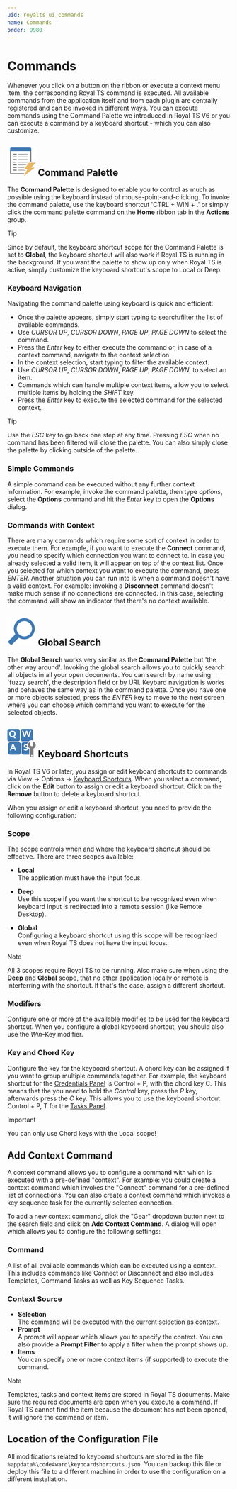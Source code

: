 ```yaml
---
uid: royalts_ui_commands
name: Commands
order: 9980
---
```


# Commands
Whenever you click on a button on the ribbon or execute a context menu item, the corresponding Royal TS command is executed. All available commands from the application itself and from each plugin are centrally registered and can be invoked in different ways. You can execute commands using the Command Palette we introduced in Royal TS V6 or you can execute a command by a keyboard shortcut - which you can also customize.

## ![](/r2022/images/RoyalTS/Application/SVG_ActionCommandPalette_32.svg#img_header) Command Palette
The **Command Palette** is designed to enable you to control as much as possible using the keyboard instead of mouse-point-and-clicking. To invoke the command palette, use the keyboard shortcut 'CTRL + WIN + .' or simply click the command palette command on the **Home** ribbon tab in the **Actions** group.
> [!Tip]
> Since by default, the keyboard shortcut scope for the Command Palette is set to **Global**, the keyboard shortcut will also work if Royal TS is running in the background. If you want the palette to show up only when Royal TS is active, simply customize the keyboard shortcut's scope to Local or Deep.

### Keyboard Navigation
Navigating the command palette using keyboard is quick and efficient:
* Once the palette appears, simply start typing to search/filter the list of available commands.
* Use *CURSOR UP*, *CURSOR DOWN*, *PAGE UP*, *PAGE DOWN* to select the command.
* Press the *Enter* key to either execute the command or, in case of a context command, navigate to the context selection.
* In the context selection, start typing to filter the available context.
* Use *CURSOR UP*, *CURSOR DOWN*, *PAGE UP*, *PAGE DOWN*, to select an item.
* Commands which can handle multiple context items, allow you to select multiple items by holding the *SHIFT* key.
* Press the *Enter* key to execute the selected command for the selected context.

> [!Tip]
> Use the *ESC* key to go back one step at any time. Pressing *ESC* when no command has been filtered will close the palette. You can also simply close the palette by clicking outside of the palette.

### Simple Commands
A simple command can be executed without any further context information. For example, invoke the command palette, then type *options*, select the **Options** command and hit the *Enter* key to open the **Options** dialog.

### Commands with Context
There are many commnds which require some sort of context in order to execute them. For example, if you want to execute the **Connect** command, you need to specify which connection you want to connect to. In case you already selected a valid item, it will appear on top of the context list. Once you selected for which context you want to execute the command, press *ENTER*. Another situation you can run into is when a command doesn't have a valid context. For example: invoking a **Disconnect** command doesn't make much sense if no connections are connected. In this case, selecting the command will show an indicator that there's no context available.

## ![](/r2022/images/RoyalTS/Application/SVG_ActionContextPalette_32.svg#img_header) Global Search
The **Global Search** works very similar as the **Command Palette** but 'the other way around'. Invoking the global search allows you to quickly search all objects in all your open documents. You can search by name using 'fuzzy search', the description field or by URI. Keybard navigation is works and behaves the same way as in the command palette. Once you have one or more objects selected, press the *ENTER* key to move to the next screen where you can choose which command you want to execute for the selected objects.

## ![](/r2022/images/RoyalTS/Application/SVG_PageKeyboard_32.svg#img_header) Keyboard Shortcuts
In Royal TS V6 or later, you assign or edit keyboard shortcuts to commands via View -> Options -> [Keyboard Shortcuts](xref:royalts_reference_options#-keyboard-shortcuts). When you select a command, click on the **Edit** button to assign or edit a keyboard shortcut. Click on the **Remove** button to delete a keyboard shortcut.

When you assign or edit a keyboard shortcut, you need to provide the following configuration:

### Scope
The scope controls when and where the keyboard shortcut should be effective. There are three scopes available:

* **Local**  
  The application must have the input focus.

* **Deep**  
  Use this scope if you want the shortcut to be recognized even when keyboard input is redirected into a remote session (like Remote Desktop).

* **Global**  
  Configuring a keyboard shortcut using this scope will be recognized even when Royal TS does not have the input focus.

> [!Note]
> All 3 scopes require Royal TS to be running. Also make sure when using the **Deep** and **Global** scope, that no other application locally or remote is interferring with the shortcut. If that's the case, assign a different shortcut.

### Modifiers
Configure one or more of the available modifies to be used for the keyboard shortcut. When you configure a global keyboard shortcut, you should also use the *Win*-Key modifier.

### Key and Chord Key
Configure the key for the keyboard shortcut. A chord key can be assigned if you want to group multiple commands together. For example, the keyboard shortcut for the [Credentials Panel](xref:royalts_ui_panels#-credentials) is Control + P, with the chord key C. This means that the you need to hold the *Control* key, press the *P* key, afterwards press the *C* key. This allows you to use the keyboard shortcut Control + P, T for the [Tasks Panel](xref:royalts_ui_panels#-tasks).

> [!Important]
> You can only use Chord keys with the Local scope!

## Add Context Command
A context command allows you to configure a command with which is executed with a pre-defined "context". For example: you could create a context command which invokes the "Connect" command for a pre-defined list of connections. You can also create a context command which invokes a key sequence task for the currently selected connection.

To add a new context command, click the "Gear" dropdown button next to the search field and click on **Add Context Command**. A dialog will open which allows you to configure the following settings:

### Command
A list of all available commands which can be executed using a context. This includes commands like Connect or Disconnect and also includes Templates, Command Tasks as well as Key Sequence Tasks.

### Context Source
* **Selection**  
  The command will be executed with the current selection as context.
* **Prompt**  
  A prompt will appear which allows you to specify the context. You can also provide a **Prompt Filter** to apply a filter when the prompt shows up.
* **Items**  
  You can specify one or more context items (if supported) to execute the command.

> [!Note]
> Templates, tasks and context items are stored in Royal TS documents. Make sure the required documents are open when you execute a command. If Royal TS cannot find the item because the document has not been opened, it will ignore the command or item.

## Location of the Configuration File
All modifications related to keyboard shortcuts are stored in the file ```%appdata%\code4ward\keyboardshortcuts.json```. You can backup this file or deploy this file to a different machine in order to use the configuration on a different installation.